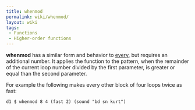 ```yaml
---
title: whenmod
permalink: wiki/whenmod/
layout: wiki
tags:
 - Functions
 - Higher-order functions
---
```


**whenmod** has a similar form and behavior to
[every](every "wikilink"), but requires an additional number. It applies
the function to the pattern, when the remainder of the current loop
number divided by the first parameter, is greater or equal than the
second parameter.

For example the following makes every other block of four loops twice as
fast:

    d1 $ whenmod 8 4 (fast 2) (sound "bd sn kurt")
